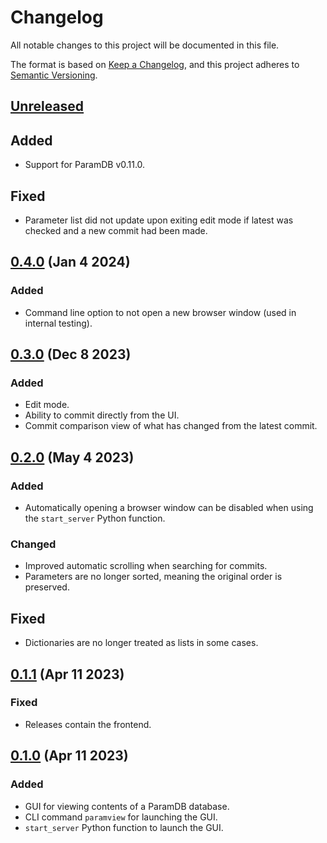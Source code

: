 # Changelog

All notable changes to this project will be documented in this file.

The format is based on [Keep a Changelog](https://keepachangelog.com/en/1.1.0/), and this
project adheres to [Semantic Versioning](https://semver.org/spec/v2.0.0).

## [Unreleased]

## Added

- Support for ParamDB v0.11.0.

## Fixed

- Parameter list did not update upon exiting edit mode if latest was checked and a new
  commit had been made.

## [0.4.0] (Jan 4 2024)

### Added

- Command line option to not open a new browser window (used in internal testing).

## [0.3.0] (Dec 8 2023)

### Added

- Edit mode.
- Ability to commit directly from the UI.
- Commit comparison view of what has changed from the latest commit.

## [0.2.0] (May 4 2023)

### Added

- Automatically opening a browser window can be disabled when using the `start_server`
  Python function.

### Changed

- Improved automatic scrolling when searching for commits.
- Parameters are no longer sorted, meaning the original order is preserved.

## Fixed

- Dictionaries are no longer treated as lists in some cases.

## [0.1.1] (Apr 11 2023)

### Fixed

- Releases contain the frontend.

## [0.1.0] (Apr 11 2023)

### Added

- GUI for viewing contents of a ParamDB database.
- CLI command `paramview` for launching the GUI.
- `start_server` Python function to launch the GUI.

[unreleased]: https://github.com/PainterQubits/paramview/compare/v0.4.0...main
[0.4.0]: https://github.com/PainterQubits/paramview/releases/tag/v0.4.0
[0.3.0]: https://github.com/PainterQubits/paramview/releases/tag/v0.3.0
[0.2.0]: https://github.com/PainterQubits/paramview/releases/tag/v0.2.0
[0.1.1]: https://github.com/PainterQubits/paramview/releases/tag/v0.1.1
[0.1.0]: https://github.com/PainterQubits/paramview/releases/tag/v0.1.0
